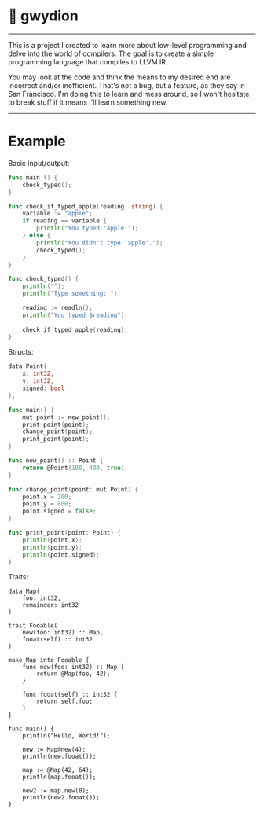 # 🐉 gwydion

---

This is a project I created to learn more about low-level programming and delve into the world of compilers. The goal is to create a simple programming language that compiles to LLVM IR.

You may look at the code and think the means to my desired end are incorrect and/or inefficient. That's not a bug, but a feature, as they say in San Francisco. I'm doing this to learn and mess around, so I won't hesitate to break stuff if it means I'll learn something new.

---

# Example

Basic input/output:
```go
func main () {
    check_typed();
}

func check_if_typed_apple(reading: string) {
    variable := "apple";
    if reading == variable {
        println("You typed 'apple'");
    } else {
        println("You didn't type 'apple'.");
        check_typed();
    }
}

func check_typed() {
    println("");
    println("Type something: ");

    reading := readln();
    println("You typed $reading");
    
    check_if_typed_apple(reading);
}
```

Structs:
```go
data Point(
    x: int32,
    y: int32,
    signed: bool
);

func main() {
    mut point := new_point();
    print_point(point);
    change_point(point);
    print_point(point);
}

func new_point() :: Point {
    return @Point(100, 400, true);
}

func change_point(point: mut Point) {
    point.x = 200;
    point.y = 800;
    point.signed = false;
}

func print_point(point: Point) {
    println(point.x);
    println(point.y);
    println(point.signed);
}
```

Traits:
```golang
data Map(
    foo: int32,
    remainder: int32
)

trait Fooable(
    new(foo: int32) :: Map,
    fooat(self) :: int32
)

make Map into Fooable {
    func new(foo: int32) :: Map {
        return @Map(foo, 42);
    }

    func fooat(self) :: int32 {
        return self.foo;
    }
}

func main() {
    println("Hello, World!");

    new := Map@new(4);
    println(new.fooat());

    map := @Map(42, 64);
    println(map.fooat());

    new2 := map.new(8);
    println(new2.fooat());
}
```